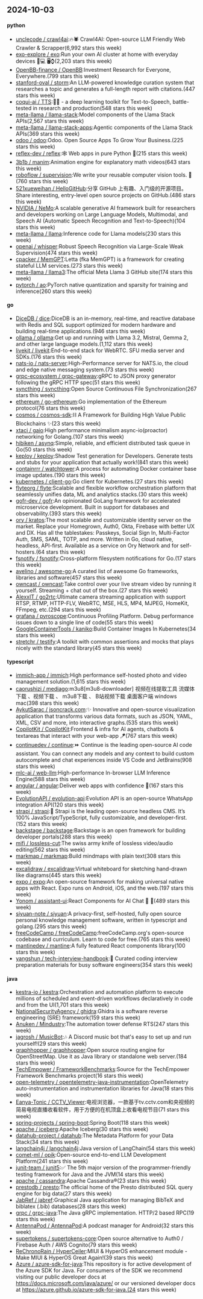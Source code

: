## 2024-10-03

#### python
* [unclecode / crawl4ai](https://github.com/unclecode/crawl4ai):🔥🕷️ Crawl4AI: Open-source LLM Friendly Web Crawler & Scrapper(6,992 stars this week)
* [exo-explore / exo](https://github.com/exo-explore/exo):Run your own AI cluster at home with everyday devices 📱💻 🖥️⌚(2,203 stars this week)
* [OpenBB-finance / OpenBB](https://github.com/OpenBB-finance/OpenBB):Investment Research for Everyone, Everywhere.(799 stars this week)
* [stanford-oval / storm](https://github.com/stanford-oval/storm):An LLM-powered knowledge curation system that researches a topic and generates a full-length report with citations.(447 stars this week)
* [coqui-ai / TTS](https://github.com/coqui-ai/TTS):🐸💬 - a deep learning toolkit for Text-to-Speech, battle-tested in research and production(548 stars this week)
* [meta-llama / llama-stack](https://github.com/meta-llama/llama-stack):Model components of the Llama Stack APIs(2,567 stars this week)
* [meta-llama / llama-stack-apps](https://github.com/meta-llama/llama-stack-apps):Agentic components of the Llama Stack APIs(369 stars this week)
* [odoo / odoo](https://github.com/odoo/odoo):Odoo. Open Source Apps To Grow Your Business.(225 stars this week)
* [reflex-dev / reflex](https://github.com/reflex-dev/reflex):🕸️ Web apps in pure Python 🐍(215 stars this week)
* [3b1b / manim](https://github.com/3b1b/manim):Animation engine for explanatory math videos(643 stars this week)
* [roboflow / supervision](https://github.com/roboflow/supervision):We write your reusable computer vision tools. 💜(760 stars this week)
* [521xueweihan / HelloGitHub](https://github.com/521xueweihan/HelloGitHub):分享 GitHub 上有趣、入门级的开源项目。Share interesting, entry-level open source projects on GitHub.(486 stars this week)
* [NVIDIA / NeMo](https://github.com/NVIDIA/NeMo):A scalable generative AI framework built for researchers and developers working on Large Language Models, Multimodal, and Speech AI (Automatic Speech Recognition and Text-to-Speech)(104 stars this week)
* [meta-llama / llama](https://github.com/meta-llama/llama):Inference code for Llama models(230 stars this week)
* [openai / whisper](https://github.com/openai/whisper):Robust Speech Recognition via Large-Scale Weak Supervision(474 stars this week)
* [cpacker / MemGPT](https://github.com/cpacker/MemGPT):Letta (fka MemGPT) is a framework for creating stateful LLM services.(273 stars this week)
* [meta-llama / llama3](https://github.com/meta-llama/llama3):The official Meta Llama 3 GitHub site(174 stars this week)
* [pytorch / ao](https://github.com/pytorch/ao):PyTorch native quantization and sparsity for training and inference(260 stars this week)

#### go
* [DiceDB / dice](https://github.com/DiceDB/dice):DiceDB is an in-memory, real-time, and reactive database with Redis and SQL support optimized for modern hardware and building real-time applications.(946 stars this week)
* [ollama / ollama](https://github.com/ollama/ollama):Get up and running with Llama 3.2, Mistral, Gemma 2, and other large language models.(1,112 stars this week)
* [livekit / livekit](https://github.com/livekit/livekit):End-to-end stack for WebRTC. SFU media server and SDKs.(176 stars this week)
* [nats-io / nats-server](https://github.com/nats-io/nats-server):High-Performance server for NATS.io, the cloud and edge native messaging system.(73 stars this week)
* [grpc-ecosystem / grpc-gateway](https://github.com/grpc-ecosystem/grpc-gateway):gRPC to JSON proxy generator following the gRPC HTTP spec(51 stars this week)
* [syncthing / syncthing](https://github.com/syncthing/syncthing):Open Source Continuous File Synchronization(267 stars this week)
* [ethereum / go-ethereum](https://github.com/ethereum/go-ethereum):Go implementation of the Ethereum protocol(76 stars this week)
* [cosmos / cosmos-sdk](https://github.com/cosmos/cosmos-sdk):⛓️ A Framework for Building High Value Public Blockchains ✨(23 stars this week)
* [xtaci / gaio](https://github.com/xtaci/gaio):High performance minimalism async-io(proactor) networking for Golang.(107 stars this week)
* [hibiken / asynq](https://github.com/hibiken/asynq):Simple, reliable, and efficient distributed task queue in Go(50 stars this week)
* [keploy / keploy](https://github.com/keploy/keploy):Shadow Test generation for Developers. Generate tests and stubs for your application that actually work!(841 stars this week)
* [containrrr / watchtower](https://github.com/containrrr/watchtower):A process for automating Docker container base image updates.(190 stars this week)
* [kubernetes / client-go](https://github.com/kubernetes/client-go):Go client for Kubernetes.(27 stars this week)
* [flyteorg / flyte](https://github.com/flyteorg/flyte):Scalable and flexible workflow orchestration platform that seamlessly unifies data, ML and analytics stacks.(30 stars this week)
* [gofr-dev / gofr](https://github.com/gofr-dev/gofr):An opinionated GoLang framework for accelerated microservice development. Built in support for databases and observability.(393 stars this week)
* [ory / kratos](https://github.com/ory/kratos):The most scalable and customizable identity server on the market. Replace your Homegrown, Auth0, Okta, Firebase with better UX and DX. Has all the tablestakes: Passkeys, Social Sign In, Multi-Factor Auth, SMS, SAML, TOTP, and more. Written in Go, cloud native, headless, API-first. Available as a service on Ory Network and for self-hosters.(64 stars this week)
* [fsnotify / fsnotify](https://github.com/fsnotify/fsnotify):Cross-platform filesystem notifications for Go.(17 stars this week)
* [avelino / awesome-go](https://github.com/avelino/awesome-go):A curated list of awesome Go frameworks, libraries and software(457 stars this week)
* [owncast / owncast](https://github.com/owncast/owncast):Take control over your live stream video by running it yourself. Streaming + chat out of the box.(27 stars this week)
* [AlexxIT / go2rtc](https://github.com/AlexxIT/go2rtc):Ultimate camera streaming application with support RTSP, RTMP, HTTP-FLV, WebRTC, MSE, HLS, MP4, MJPEG, HomeKit, FFmpeg, etc.(294 stars this week)
* [grafana / pyroscope](https://github.com/grafana/pyroscope):Continuous Profiling Platform. Debug performance issues down to a single line of code(55 stars this week)
* [GoogleContainerTools / kaniko](https://github.com/GoogleContainerTools/kaniko):Build Container Images In Kubernetes(34 stars this week)
* [stretchr / testify](https://github.com/stretchr/testify):A toolkit with common assertions and mocks that plays nicely with the standard library(45 stars this week)

#### typescript
* [immich-app / immich](https://github.com/immich-app/immich):High performance self-hosted photo and video management solution.(1,615 stars this week)
* [caorushizi / mediago](https://github.com/caorushizi/mediago):m3u8[m3u8-downloader] 视频在线提取工具 流媒体下载 、视频下载 、 m3u8下载 、 B站视频下载 桌面客户端 windows mac(398 stars this week)
* [AykutSarac / jsoncrack.com](https://github.com/AykutSarac/jsoncrack.com):✨ Innovative and open-source visualization application that transforms various data formats, such as JSON, YAML, XML, CSV and more, into interactive graphs.(535 stars this week)
* [CopilotKit / CopilotKit](https://github.com/CopilotKit/CopilotKit):Frontend & infra for AI agents, chatbots & textareas that interact with your web-app 🪁(767 stars this week)
* [continuedev / continue](https://github.com/continuedev/continue):⏩ Continue is the leading open-source AI code assistant. You can connect any models and any context to build custom autocomplete and chat experiences inside VS Code and JetBrains(908 stars this week)
* [mlc-ai / web-llm](https://github.com/mlc-ai/web-llm):High-performance In-browser LLM Inference Engine(588 stars this week)
* [angular / angular](https://github.com/angular/angular):Deliver web apps with confidence 🚀(167 stars this week)
* [EvolutionAPI / evolution-api](https://github.com/EvolutionAPI/evolution-api):Evolution API is an open-source WhatsApp integration API(120 stars this week)
* [strapi / strapi](https://github.com/strapi/strapi):🚀 Strapi is the leading open-source headless CMS. It’s 100% JavaScript/TypeScript, fully customizable, and developer-first.(152 stars this week)
* [backstage / backstage](https://github.com/backstage/backstage):Backstage is an open framework for building developer portals(288 stars this week)
* [mifi / lossless-cut](https://github.com/mifi/lossless-cut):The swiss army knife of lossless video/audio editing(562 stars this week)
* [markmap / markmap](https://github.com/markmap/markmap):Build mindmaps with plain text(308 stars this week)
* [excalidraw / excalidraw](https://github.com/excalidraw/excalidraw):Virtual whiteboard for sketching hand-drawn like diagrams(445 stars this week)
* [expo / expo](https://github.com/expo/expo):An open-source framework for making universal native apps with React. Expo runs on Android, iOS, and the web.(197 stars this week)
* [Yonom / assistant-ui](https://github.com/Yonom/assistant-ui):React Components for AI Chat 💬 🚀(489 stars this week)
* [siyuan-note / siyuan](https://github.com/siyuan-note/siyuan):A privacy-first, self-hosted, fully open source personal knowledge management software, written in typescript and golang.(295 stars this week)
* [freeCodeCamp / freeCodeCamp](https://github.com/freeCodeCamp/freeCodeCamp):freeCodeCamp.org's open-source codebase and curriculum. Learn to code for free.(765 stars this week)
* [mantinedev / mantine](https://github.com/mantinedev/mantine):A fully featured React components library(100 stars this week)
* [yangshun / tech-interview-handbook](https://github.com/yangshun/tech-interview-handbook):💯 Curated coding interview preparation materials for busy software engineers(354 stars this week)

#### java
* [kestra-io / kestra](https://github.com/kestra-io/kestra):Orchestration and automation platform to execute millions of scheduled and event-driven workflows declaratively in code and from the UI(1,701 stars this week)
* [NationalSecurityAgency / ghidra](https://github.com/NationalSecurityAgency/ghidra):Ghidra is a software reverse engineering (SRE) framework(159 stars this week)
* [Anuken / Mindustry](https://github.com/Anuken/Mindustry):The automation tower defense RTS(247 stars this week)
* [jagrosh / MusicBot](https://github.com/jagrosh/MusicBot):🎶 A Discord music bot that's easy to set up and run yourself!(29 stars this week)
* [graphhopper / graphhopper](https://github.com/graphhopper/graphhopper):Open source routing engine for OpenStreetMap. Use it as Java library or standalone web server.(184 stars this week)
* [TechEmpower / FrameworkBenchmarks](https://github.com/TechEmpower/FrameworkBenchmarks):Source for the TechEmpower Framework Benchmarks project(16 stars this week)
* [open-telemetry / opentelemetry-java-instrumentation](https://github.com/open-telemetry/opentelemetry-java-instrumentation):OpenTelemetry auto-instrumentation and instrumentation libraries for Java(18 stars this week)
* [Eanya-Tonic / CCTV_Viewer](https://github.com/Eanya-Tonic/CCTV_Viewer):电视浏览器，一款基于tv.cctv.com和央视频的简易电视直播收看软件，用于方便的在机顶盒上收看电视节目(71 stars this week)
* [spring-projects / spring-boot](https://github.com/spring-projects/spring-boot):Spring Boot(118 stars this week)
* [apache / iceberg](https://github.com/apache/iceberg):Apache Iceberg(30 stars this week)
* [datahub-project / datahub](https://github.com/datahub-project/datahub):The Metadata Platform for your Data Stack(34 stars this week)
* [langchain4j / langchain4j](https://github.com/langchain4j/langchain4j):Java version of LangChain(54 stars this week)
* [comet-ml / opik](https://github.com/comet-ml/opik):Open-source end-to-end LLM Development Platform(241 stars this week)
* [junit-team / junit5](https://github.com/junit-team/junit5):✅ The 5th major version of the programmer-friendly testing framework for Java and the JVM(14 stars this week)
* [apache / cassandra](https://github.com/apache/cassandra):Apache Cassandra®(23 stars this week)
* [prestodb / presto](https://github.com/prestodb/presto):The official home of the Presto distributed SQL query engine for big data(27 stars this week)
* [JabRef / jabref](https://github.com/JabRef/jabref):Graphical Java application for managing BibTeX and biblatex (.bib) databases(28 stars this week)
* [grpc / grpc-java](https://github.com/grpc/grpc-java):The Java gRPC implementation. HTTP/2 based RPC(19 stars this week)
* [AntennaPod / AntennaPod](https://github.com/AntennaPod/AntennaPod):A podcast manager for Android(32 stars this week)
* [supertokens / supertokens-core](https://github.com/supertokens/supertokens-core):Open source alternative to Auth0 / Firebase Auth / AWS Cognito(79 stars this week)
* [ReChronoRain / HyperCeiler](https://github.com/ReChronoRain/HyperCeiler):MIUI & HyperOS enhancement module - Make MIUI & HyperOS Great Again!(39 stars this week)
* [Azure / azure-sdk-for-java](https://github.com/Azure/azure-sdk-for-java):This repository is for active development of the Azure SDK for Java. For consumers of the SDK we recommend visiting our public developer docs at https://docs.microsoft.com/java/azure/ or our versioned developer docs at https://azure.github.io/azure-sdk-for-java.(24 stars this week)

